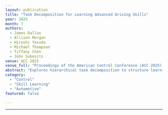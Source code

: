 ```yaml
---
layout: publication
title: "Task Decomposition for Learning Advanced Driving Skills"
year: 2025
month: 7
authors:
  - James Dallas
  - Allison Morgan
  - Hiroshi Yasuda
  - Michael Thompson
  - Tiffany Chen
  - John Subosits
venue: ACC 2025
venue_full: "Proceedings of the American Control Conference (ACC 2025), pp. 4023–4030"
abstract: "Explores hierarchical task decomposition to structure learning of complex performance-driving behaviors and reports improvements in sample efficiency and transfer."
category:
  - "Control"
  - "Skill Learning"
  - "Automotive"
featured: false

---
```


---
